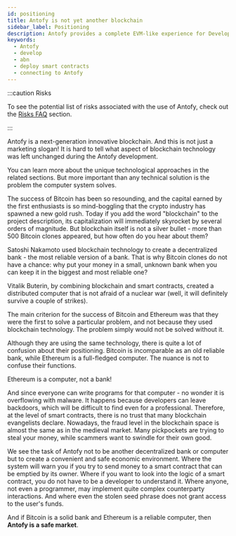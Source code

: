 ```yaml
---
id: positioning
title: Antofy is not yet another blockchain
sidebar_label: Positioning
description: Antofy provides a complete EVM-like experience for Developers and Users alike. Simply switch to the Antofy network and start building on a network with much higher throughput and lower fees.
keywords:
  - Antofy
  - develop
  - abn
  - deploy smart contracts
  - connecting to Antofy
---
```


:::caution Risks

To see the potential list of risks associated with the use of Antofy, check out the [<ins>Risks FAQ</ins>](/risk-disclosure.md) section.

:::

Antofy is a next-generation innovative blockchain. And this is not just a marketing slogan! It is hard to tell what aspect of blockchain technology was left unchanged during the Antofy development.

You can learn more about the unique technological approaches in the related sections. But more important than any technical solution is the problem the computer system solves.

The success of Bitcoin has been so resounding, and the capital earned by the first enthusiasts is so mind-boggling that the crypto industry has spawned a new gold rush. Today if you add the word "blockchain" to the project description, its capitalization will immediately skyrocket by several orders of magnitude. But blockchain itself is not a silver bullet - more than 500 Bitcoin clones appeared, but how often do you hear about them?

Satoshi Nakamoto used blockchain technology to create a decentralized bank - the most reliable version of a bank. That is why Bitcoin clones do not have a chance: why put your money in a small, unknown bank when you can keep it in the biggest and most reliable one?

Vitalik Buterin, by combining blockchain and smart contracts, created a distributed computer that is not afraid of a nuclear war (well, it will definitely survive a couple of strikes).

The main criterion for the success of Bitcoin and Ethereum was that they were the first to solve a particular problem, and not because they used blockchain technology. The problem simply would not be solved without it.

Although they are using the same technology, there is quite a lot of confusion about their positioning. Bitcoin is incomparable as an old reliable bank, while Ethereum is a full-fledged computer. The nuance is not to confuse their functions.

Ethereum is a computer, not a bank!

And since everyone can write programs for that computer - no wonder it is overflowing with malware. It happens because developers can leave backdoors, which will be difficult to find even for a professional. Therefore, at the level of smart contracts, there is no trust that many blockchain evangelists declare. Nowadays, the fraud level in the blockchain space is almost the same as in the medieval market. Many pickpockets are trying to steal your money, while scammers want to swindle for their own good.

We see the task of Antofy not to be another decentralized bank or computer but to create a convenient and safe economic environment. Where the system will warn you if you try to send money to a smart contract that can be emptied by its owner. Where if you want to look into the logic of a smart contract, you do not have to be a developer to understand it. Where anyone, not even a programmer, may implement quite complex counterparty interactions. And where even the stolen seed phrase does not grant access to the user's funds.

And if Bitcoin is a solid bank and Ethereum is a reliable computer, then **Antofy is a safe market**.
